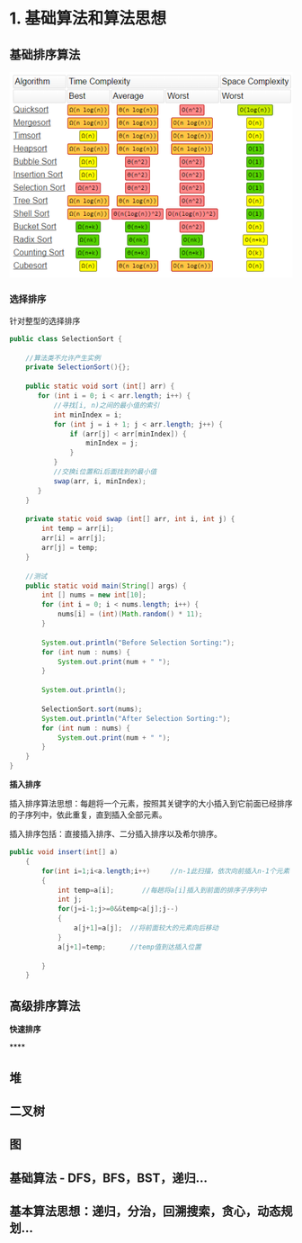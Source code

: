 # 1. 基础算法和算法思想

## 基础排序算法

![](../.gitbook/assets/image%20%2827%29.png)

### 选择排序

针对整型的选择排序

```java
public class SelectionSort {

    //算法类不允许产生实例
    private SelectionSort(){};

    public static void sort (int[] arr) {
       for (int i = 0; i < arr.length; i++) {
           //寻找[i, n)之间的最小值的索引
           int minIndex = i;
           for (int j = i + 1; j < arr.length; j++) {
               if (arr[j] < arr[minIndex]) {
                   minIndex = j;
               }
           }
           //交换i位置和i后面找到的最小值
           swap(arr, i, minIndex);
       }
    }

    private static void swap (int[] arr, int i, int j) {
        int temp = arr[i];
        arr[i] = arr[j];
        arr[j] = temp;
    }

    //测试
    public static void main(String[] args) {
        int [] nums = new int[10];
        for (int i = 0; i < nums.length; i++) {
            nums[i] = (int)(Math.random() * 11);
        }

        System.out.println("Before Selection Sorting:");
        for (int num : nums) {
            System.out.print(num + " ");
        }

        System.out.println();

        SelectionSort.sort(nums);
        System.out.println("After Selection Sorting:");
        for (int num : nums) {
            System.out.print(num + " ");
        }
    }
}
```





**插入排序**

插入排序算法思想：每趟将一个元素，按照其关键字的大小插入到它前面已经排序的子序列中，依此重复，直到插入全部元素。

插入排序包括：直接插入排序、二分插入排序以及希尔排序。

```java
public void insert(int[] a)
	{
		for(int i=1;i<a.length;i++)     //n-1此扫描，依次向前插入n-1个元素
		{
			int temp=a[i];       //每趟将a[i]插入到前面的排序子序列中
			int j;
			for(j=i-1;j>=0&&temp<a[j];j--)
			{
				a[j+1]=a[j];  //将前面较大的元素向后移动 
			}
			a[j+1]=temp;      //temp值到达插入位置
			
		}
	}

```

## 高级排序算法

**快速排序**

\*\*\*\*

## 堆

## 二叉树

## 图

## 基础算法 - DFS，BFS，BST，递归...

## 基本算法思想：递归，分治，回溯搜索，贪心，动态规划...



